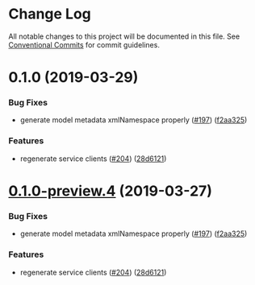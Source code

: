 # Change Log

All notable changes to this project will be documented in this file.
See [Conventional Commits](https://conventionalcommits.org) for commit guidelines.

# 0.1.0 (2019-03-29)


### Bug Fixes

* generate model metadata xmlNamespace properly ([#197](https://github.com/AllanFly120/aws-sdk-js-v3-private/issues/197)) ([f2aa325](https://github.com/AllanFly120/aws-sdk-js-v3-private/commit/f2aa325))


### Features

* regenerate service clients ([#204](https://github.com/AllanFly120/aws-sdk-js-v3-private/issues/204)) ([28d6121](https://github.com/AllanFly120/aws-sdk-js-v3-private/commit/28d6121))





# [0.1.0-preview.4](https://github.com/aws/aws-sdk-js-v3/compare/@aws-sdk/client-sqs-node@0.1.0-preview.3...@aws-sdk/client-sqs-node@0.1.0-preview.4) (2019-03-27)


### Bug Fixes

* generate model metadata xmlNamespace properly ([#197](https://github.com/aws/aws-sdk-js-v3/issues/197)) ([f2aa325](https://github.com/aws/aws-sdk-js-v3/commit/f2aa325))


### Features

* regenerate service clients ([#204](https://github.com/aws/aws-sdk-js-v3/issues/204)) ([28d6121](https://github.com/aws/aws-sdk-js-v3/commit/28d6121))
